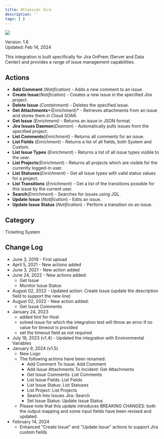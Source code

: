 ```yaml
---
title: Atlassian Jira
description: ''
tags: [ ]
---
```


![](/img/platform-services/automation-service/app-central/logos/atlassian-jira.png)

Version: 1.6  
Updated: Feb 14, 2024

This integration is built specifically for Jira OnPrem (Server and Data Center) and provides a range of issue management capabilities.

## Actions

* **Add Comment** (*Notification*) - Adds a new comment to an issue.
* **Create Issue**(*Notification*) - Creates a new issue in the specified Jira project.
* **Delete Issue** (*Containment*) - Deletes the specified issue.
* **Get Attachments***(Enrichment)* - Retrieves attachments from an issue and stores them in Cloud SOAR.
* **Get Issue** *(Enrichment)* - Returns an issue in JSON format.
* **Jira Issues Daemon**(*Daemon*) - Automatically pulls issues from the specified project.
* **List Comments**(*Enrichment*) - Returns all comments for an issue.
* **List Fields** (*Enrichment*) - Returns a list of all fields, both System and Custom.
* **List Issue Types** (*Enrichment*) - Returns a list of all issue types visible to the user.
* **List Projects**(*Enrichment*) - Returns all projects which are visible for the currently logged-in user.
* **List Statuses**(*Enrichment*) - Get all issue types with valid status values for a project.
* **List Transitions** (*Enrichment*) - Get a list of the transitions possible for this issue by the current user.
* **Search**(*Enrichment*) - Searches for issues using JQL.
* **Update Issue** (*Notification*) - Edits an issue.
* **Update Issue Status** (*Notification*) - Perform a transition on an issue.

## Category

Ticketing System

## Change Log

* June 3, 2019 - First upload
* April 5, 2021 - New actions added
* June 3, 2021 - New action added
* June 24, 2022 - New actions added:
    + Get Issue
    + Monitor Issue Status
* August 02, 2022 - Updated action: Create Issue (update the description field to support the new line)
* August 02, 2022 - New action added:
    + Get Issue Comments
* January 24, 2023
    + added hint for Host
    + solved issue for which the integration test will throw an error if no value for timeout is provided
    + set the timeout field as not required
* July 18, 2023 (v1.4) - Updated the integration with Environmental Variables
* January 9, 2024 (v1.5)
    + New Logo
    + The following actions have been renamed:
        - Add Comment To Issue: Add Comment
        - Add Issue Attachments To Incident: Get Attachments
        - Get Issue Comments: List Comments
        - List Issue Fields: List Fields
        - List Issue Status: List Statuses
        - List Project: List Projects
        - Search Into Issues Jira: Search
        - Set Issue Status: Update Issue Status
    + Please note that this update introduces BREAKING CHANGES: both the output mapping and some input fields have been revised and updated.
* February 14, 2024
    * Enhanced "Create Issue" and "Update Issue" actions to support Jira custom fields
